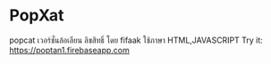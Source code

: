 # PopXat
popcat เวอร์ชั่นล้อเลียน
ลิขสิทธิ์ โดย fifaak
ใช้ภาษา HTML,JAVASCRIPT
Try it: https://poptan1.firebaseapp.com
